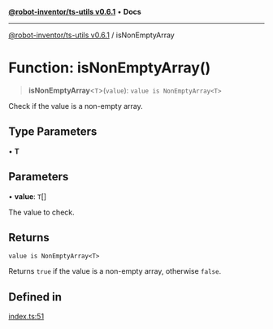 [**@robot-inventor/ts-utils v0.6.1**](../README.md) • **Docs**

***

[@robot-inventor/ts-utils v0.6.1](../README.md) / isNonEmptyArray

# Function: isNonEmptyArray()

> **isNonEmptyArray**\<`T`\>(`value`): `value is NonEmptyArray<T>`

Check if the value is a non-empty array.

## Type Parameters

• **T**

## Parameters

• **value**: `T`[]

The value to check.

## Returns

`value is NonEmptyArray<T>`

Returns `true` if the value is a non-empty array, otherwise `false`.

## Defined in

[index.ts:51](https://github.com/Robot-Inventor/ts-utils/blob/ad578980a74251c5f6891ef567f8014ddb560d8a/src/index.ts#L51)
